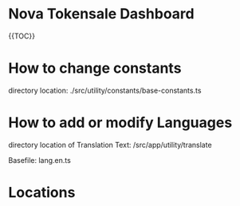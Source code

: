 # Nova Tokensale Dashboard

{{TOC}}

# How to change constants
directory location: ./src/utility/constants/base-constants.ts

# How to add or modify Languages

directory location of Translation Text: 
/src/app/utility/translate

Basefile: lang.en.ts



# Locations

